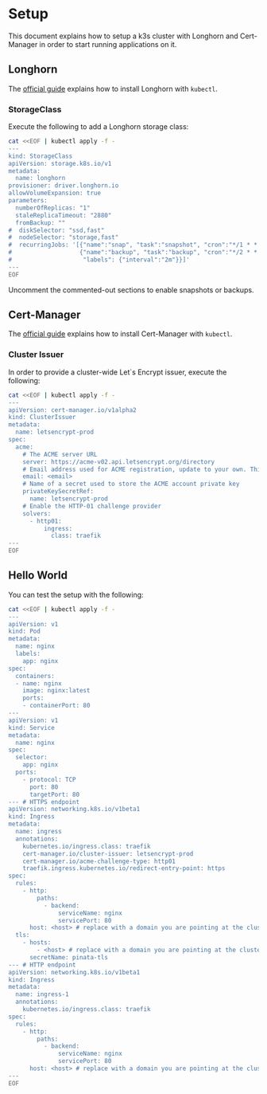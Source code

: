 # Setup

This document explains how to setup a k3s cluster with Longhorn and Cert-Manager in order to start running applications on it.

## Longhorn

The [official guide](https://longhorn.io/docs/1.0.2/deploy/install/install-with-kubectl/) explains how to install Longhorn with `kubectl`.

### StorageClass

Execute the following to add a Longhorn storage class:

```bash
cat <<EOF | kubectl apply -f -
---
kind: StorageClass
apiVersion: storage.k8s.io/v1
metadata:
  name: longhorn
provisioner: driver.longhorn.io
allowVolumeExpansion: true
parameters:
  numberOfReplicas: "1"
  staleReplicaTimeout: "2880"
  fromBackup: ""
#  diskSelector: "ssd,fast"
#  nodeSelector: "storage,fast"
#  recurringJobs: '[{"name":"snap", "task":"snapshot", "cron":"*/1 * * * *", "retain":1},
#                   {"name":"backup", "task":"backup", "cron":"*/2 * * * *", "retain":1,
#                    "labels": {"interval":"2m"}}]'
---
EOF
```

Uncomment the commented-out sections to enable snapshots or backups.

## Cert-Manager

The [official guide](https://cert-manager.io/docs/installation/kubernetes/#installing-with-regular-manifests) explains how to install Cert-Manager with `kubectl`.

### Cluster Issuer

In order to provide a cluster-wide Let`s Encrypt issuer, execute the following:

```bash
cat <<EOF | kubectl apply -f -
---
apiVersion: cert-manager.io/v1alpha2
kind: ClusterIssuer
metadata:
  name: letsencrypt-prod
spec:
  acme:
    # The ACME server URL
    server: https://acme-v02.api.letsencrypt.org/directory
    # Email address used for ACME registration, update to your own. This will be used for, e.g. expiry warnings.
    email: <email>
    # Name of a secret used to store the ACME account private key
    privateKeySecretRef:
      name: letsencrypt-prod
    # Enable the HTTP-01 challenge provider
    solvers:
      - http01:
          ingress:
            class: traefik
---
EOF
```

## Hello World

You can test the setup with the following:

```bash
cat <<EOF | kubectl apply -f -
---
apiVersion: v1
kind: Pod           
metadata: 
  name: nginx
  labels:
    app: nginx
spec:               
  containers:
  - name: nginx
    image: nginx:latest
    ports:             
    - containerPort: 80
---
apiVersion: v1
kind: Service
metadata:
  name: nginx
spec:
  selector:
    app: nginx
  ports:
    - protocol: TCP
      port: 80
      targetPort: 80
--- # HTTPS endpoint
apiVersion: networking.k8s.io/v1beta1
kind: Ingress
metadata:
  name: ingress
  annotations:
    kubernetes.io/ingress.class: traefik
    cert-manager.io/cluster-issuer: letsencrypt-prod
    cert-manager.io/acme-challenge-type: http01
    traefik.ingress.kubernetes.io/redirect-entry-point: https
spec:
  rules:
    - http:
        paths:
          - backend:
              serviceName: nginx
              servicePort: 80
      host: <host> # replace with a domain you are pointing at the cluster
  tls:
    - hosts:
        - <host> # replace with a domain you are pointing at the cluster
      secretName: pinata-tls
--- # HTTP endpoint
apiVersion: networking.k8s.io/v1beta1
kind: Ingress
metadata:
  name: ingress-1
  annotations:
    kubernetes.io/ingress.class: traefik
spec:                        
  rules:
    - http:
        paths:
          - backend:
              serviceName: nginx
              servicePort: 80
      host: <host> # replace with a domain you are pointing at the cluster
---
EOF
```
